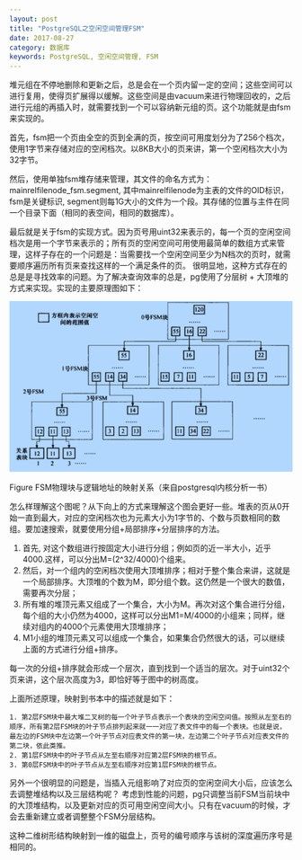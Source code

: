 ```yaml
---
layout: post
title: "PostgreSQL之空闲空间管理FSM"
date: 2017-08-27
category: 数据库
keywords: PostgreSQL, 空闲空间管理, FSM
---
```


堆元组在不停地删除和更新之后，总是会在一个页内留一定的空间；这些空间可以进行复用，使得页扩展得以缓解。这些空间是由vacuum来进行物理回收的，之后进行元组的再插入时，就需要找到一个可以容纳新元组的页。这个功能就是由fsm来实现的。

首先，fsm把一个页由全空的页到全满的页，按空间可用度划分为了256个档次，使用1字节来存储对应的空闲档次。以8KB大小的页来讲，第一个空闲档次大小为32字节。

然后，使用单独fsm堆存储来管理，其文件的命名方式为：mainrelfilenode_fsm.segment, 其中mainrelfilenode为主表的文件的OID标识， fsm是关键标识, segment则每1G大小的文件为一个段。其存储的位置与主件在同一个目录下面（相同的表空间，相同的数据库）。

最后就是关于fsm的实现方式。因为页号用uint32来表示的，每一个页的空闲空间档次是用一个字节来表示的；所有页的空闲空间可用使用最简单的数组方式来管理，这样子存在的一个问题是：当需要找一个空闲空间至少为N档次的页时，就需要顺序遍历所有页来查找这样的一个满足条件的页。 很明显地，这种方式存在的总是是寻找效率的问题。为了解决查询效率的总是，pg使用了分层树 + 大顶堆的方式来实现。实现的主要原理图如下：

![](/assets/2017/pg_fsm_struct.png)

Figure FSM物理块与逻辑地址的映射关系（来自postgresql内核分析一书）

怎么样理解这个图呢？从下向上的方式来理解这个图会更好一些。堆表的页从0开始一直到最大，对应的空闲档次也为元素大小为1字节的、个数与页数相同的数组。要加速搜索，就要使用分组+局部排序+分层排序的方法。

1. 首先, 对这个数组进行按固定大小进行分组；例如页的近一半大小，近乎4000.这样，可以分出M=(2^32/4000)个组来。
2. 然后，对一个组内的空闲档次使用大顶堆排序；相对于整个集合来讲，这就是一个局部排序。大顶堆的个数为M，即分组个数。这仍然是一个很大的数值，需要再次分层；
3. 所有堆的堆顶元素又组成了一个集合，大小为M。再次对这个集合进行分组，每个组的大小仍然为4000，这样可以分出M1=M/4000的小组来；同样，继续对组内的4000个元素使用大顶堆排序；
4. M1小组的堆顶元素又可以组成一个集合，如果集合仍然很大的话，可以继续上面的方式进行分组+排序。

每一次的分组+排序就会形成一个层次，直到找到一个适当的层次。对于uint32个页来讲，这个层次高度为3，即恰好等于图中的树高度。

上面所述原理，映射到书本中的描述就是如下：
```
1. 第2层FSM块中最大堆二叉树的每一个叶子节点表示一个表块的空闲空间值。按照从左至右的顺序，所有第2层FSM块的叶子节点排列起来就一一对应了表文件中的每一个表块。也就是说，最左边的FSM块中左边第一个叶子节点对应表文件的第一块，左边第二个叶子节点对应表文件的第二块，依此类推。
2. 第1层FSM块中的叶子节点从左至右顺序对应第2层FSM块的根节点。
3. 第0层FSM块中的叶子节点从左至右顺序对应第1层FSM块的根节点。
```

另外一个很明显的问题是，当插入元组影响了对应页的空闲空间大小后，应该怎么去调整堆结构以及三层结构呢？ 考虑到性能的问题，pg只调整当前FSM当前块中的大顶堆结构，以及更新对应的页可用空闲空间大小。只有在vacuum的时候，才会去重新建立或者调整整个FSM分层结构。

这种二维树形结构映射到一维的磁盘上，页号的编号顺序与该树的深度遍历序号是相同的。 